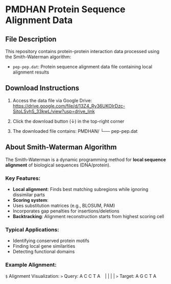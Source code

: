 # PMDHAN Protein Sequence Alignment Data

## File Description
This repository contains protein-protein interaction data processed using the Smith-Waterman algorithm:

- `pep-pep.dat`: Protein sequence alignment data file containing local alignment results

## Download Instructions
1. Access the data file via Google Drive:
https://drive.google.com/file/d/13Z4_Ry36UKOIrDzc-SjtoLSvhS_33kwL/view?usp=drive_link

2. Click the download button (↓) in the top-right corner
3. The downloaded file contains:
PMDHAN/
└── pep-pep.dat

## About Smith-Waterman Algorithm
The Smith-Waterman is a dynamic programming method for **local sequence alignment** of biological sequences (DNA/protein).

### Key Features:
- **Local alignment**: Finds best matching subregions while ignoring dissimilar parts
- **Scoring system**: 
- Uses substitution matrices (e.g., BLOSUM, PAM)
- Incorporates gap penalties for insertions/deletions
- **Backtracking**: Alignment reconstruction starts from highest scoring cell

### Typical Applications:
- Identifying conserved protein motifs
- Finding local gene similarities
- Detecting functional domains

### Example Alignment:
`$` Alignment Visualization:
`>` Query:    A C C T A
` `           |   | | |
`>` Target:   A G C T A
